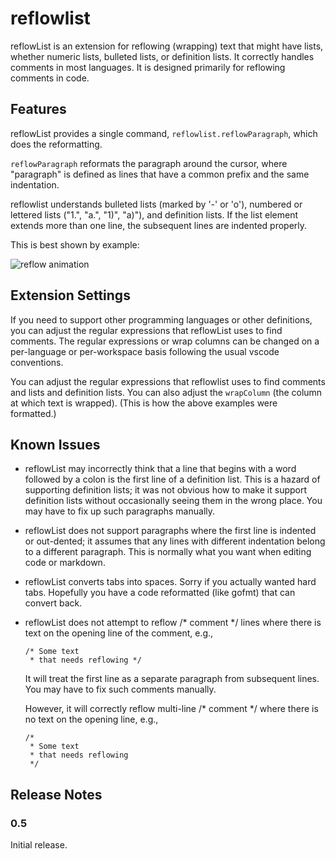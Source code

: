 # reflowlist

reflowList is an extension for reflowing (wrapping) text that might have lists,
whether numeric lists, bulleted lists, or definition lists. It correctly
handles comments in most languages. It is designed primarily for reflowing
comments in code.

## Features

reflowList provides a single command, `reflowlist.reflowParagraph`, which does
the reformatting.

`reflowParagraph` reformats the paragraph around the cursor, where "paragraph"
is defined as lines that have a common prefix and the same indentation.

reflowlist understands bulleted lists (marked by '-' or 'o'), numbered or
lettered lists ("1.", "a.", "1)", "a)"), and definition lists. If the list
element extends more than one line, the subsequent lines are indented properly.

This is best shown by example:

![reflow animation](reflow_animation.gif)

## Extension Settings

If you need to support other programming languages or other definitions, you can
adjust the regular expressions that reflowList uses to find comments. The
regular expressions or wrap columns can be changed on a per-language or
per-workspace basis following the usual vscode conventions.

You can adjust the regular expressions that reflowlist uses to find comments and
lists and definition lists. You can also adjust the `wrapColumn` (the column at
which text is wrapped). (This is how the above examples were formatted.)

## Known Issues

* reflowList may incorrectly think that a line that begins with a word followed
  by a colon is the first line of a definition list. This is a hazard of
  supporting definition lists; it was not obvious how to make it support
  definition lists without occasionally seeing them in the wrong place. You may
  have to fix up such paragraphs manually.

* reflowList does not support paragraphs where the first line is indented or
  out-dented; it assumes that any lines with different indentation belong to a
  different paragraph. This is normally what you want when editing code or
  markdown.

* reflowList converts tabs into spaces. Sorry if you actually wanted hard tabs.
  Hopefully you have a code reformatted (like gofmt) that can convert back.

* reflowList does not attempt to reflow /* comment */ lines where there is text
  on the opening line of the comment, e.g.,

  ```
  /* Some text
   * that needs reflowing */
  ```

  It will treat the first line as a separate paragraph from subsequent lines.
  You may have to fix such comments manually.

  However, it will correctly reflow multi-line /* comment */ where there is no
  text on the opening line, e.g.,

  ```
  /*
   * Some text
   * that needs reflowing
   */
  ```


## Release Notes

### 0.5

Initial release.
